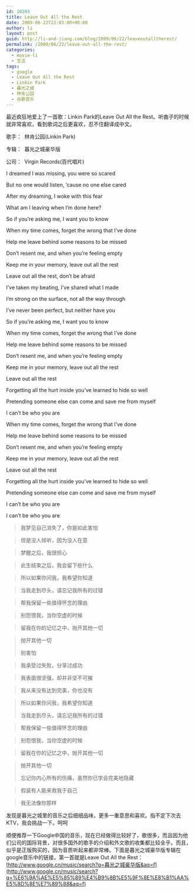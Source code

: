 ```yaml
---
id: 10283
title: Leave Out All the Rest
date: 2009-06-22T22:03:00+00:00
author: li
layout: post
guid: http://li-and-jiang.com/blog/2009/06/22/leaveoutalltherest/
permalink: /2009/06/22/leave-out-all-the-rest/
categories:
  - movie-li
  - 生活
tags:
  - google
  - Leave Out All the Rest
  - Linkin Park
  - 暮光之城
  - 林肯公园
  - 谷歌音乐
---
```

最近疯狂地爱上了一首歌：Linkin Park的Leave Out All the Rest。听曲子的时候就非常喜欢，看到歌词之后更喜欢，忍不住翻译成中文。

歌手：  林肯公园(Linkin Park)
  
专辑：  暮光之城豪华版
  
公司：  Virgin Records(百代唱片)

I dreamed I was missing, you were so scared
  
But no one would listen, &#8217;cause no one else cared
  
After my dreaming, I woke with this fear
  
What am I leaving when I&#8217;m done here?
  
So if you&#8217;re asking me, I want you to know
  
When my time comes, forget the wrong that I&#8217;ve done
  
Help me leave behind some reasons to be missed
  
Don&#8217;t resent me, and when you&#8217;re feeling empty
  
Keep me in your memory, leave out all the rest
  
Leave out all the rest, don&#8217;t be afraid
  
I&#8217;ve taken my beating, I&#8217;ve shared what I made
  
I&#8217;m strong on the surface, not all the way through
  
I&#8217;ve never been perfect, but neither have you
  
So if you&#8217;re asking me, I want you to know
  
When my time comes, forget the wrong that I&#8217;ve done
  
Help me leave behind some reasons to be missed
  
Don&#8217;t resent me, and when you&#8217;re feeling empty
  
Keep me in your memory, leave out all the rest
  
Leave out all the rest
  
Forgetting all the hurt inside you&#8217;ve learned to hide so well
  
Pretending someone else can come and save me from myself
  
I can&#8217;t be who you are
  
When my time comes, forget the wrong that I&#8217;ve done
  
Help me leave behind some reasons to be missed
  
Don&#8217;t resent me, and when you&#8217;re feeling empty
  
Keep me in your memory, leave out all the rest
  
Leave out all the rest
  
Forgetting all the hurt inside you&#8217;ve learned to hide so well
  
Pretending someone else can come and save me from myself
  
I can&#8217;t be who you are
  
I can&#8217;t be who you are

> 我梦见自己消失了，你是如此害怕
  
> 但是没人倾听，因为没人在意
  
> 梦醒之后，我很担心
  
> 此生结束之后，我会留下些什么
  
> 所以如果你问我，我希望你知道
  
> 当我走到尽头，请忘记我所有的过错
  
> 帮我保留一些值得怀念的理由
  
> 别怨恨我，当你空虚的时候
  
> 留我在你的记忆之中，抛开其他一切
  
> 抛开其他一切
> 
> 别害怕
  
> 我承受过失败，分享过成功
  
> 我表面很坚强，却并非坚不可摧
  
> 我从来没有达到完美，你也没有
  
> 所以如果你问我，我希望你知道
> 
> 当我走到尽头，请忘记我所有的过错
  
> 帮我保留一些值得怀念的理由
  
> 别怨恨我，当你空虚的时候
  
> 留我在你的记忆之中，抛开其他一切
  
> 抛开其他一切
> 
> 忘记你内心所有的伤痛，虽然你已学会完美地隐藏
  
> 假装有人能来救我于自己
  
> 我无法像你那样

发现是暮光之城里的音乐之后细细品味，更多一重意思和喜欢。指不定下次去KTV，我会挑战一下。呵呵

顺便推荐一下Google中国的音乐，现在已经做得比较好了，歌很多，而且因为他们公司的国际背景，对很多国外的歌手的介绍和外文歌的收集都比较全乎。而且，似乎是正版购买的，因为音质听起来都非常棒。下面是暮光之城豪华版专辑在google音乐中的链接，第一首就是Leave Out All the Rest：[http://www.google.cn/music/search?q=暮光之城豪华版&aq=f](http://www.google.cn/music/search?q=%E6%9A%AE%E5%85%89%E4%B9%8B%E5%9F%8E%E8%B1%AA%E5%8D%8E%E7%89%88&aq=f)